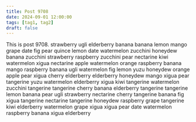 ```yaml
---
title: Post 9708
date: 2024-09-01 12:00:00
tags: [tag1, tag2]
draft: false
---
```

This is post 9708.
strawberry
ugli
elderberry
banana
banana
lemon
mango
grape
date
fig
pear
quince
lemon
date
watermelon
zucchini
honeydew
banana
zucchini
strawberry
raspberry
zucchini
pear
nectarine
kiwi
watermelon
xigua
nectarine
apple
watermelon
orange
raspberry
banana
mango
raspberry
banana
ugli
watermelon
fig
lemon
yuzu
honeydew
orange
apple
pear
xigua
cherry
elderberry
elderberry
honeydew
mango
xigua
pear
tangerine
yuzu
watermelon
elderberry
xigua
kiwi
tangerine
watermelon
zucchini
tangerine
tangerine
cherry
banana
elderberry
tangerine
tangerine
lemon
banana
pear
ugli
strawberry
nectarine
cherry
tangerine
banana
fig
xigua
tangerine
nectarine
tangerine
honeydew
raspberry
grape
tangerine
kiwi
elderberry
watermelon
grape
xigua
xigua
pear
date
watermelon
raspberry
banana
xigua
elderberry
